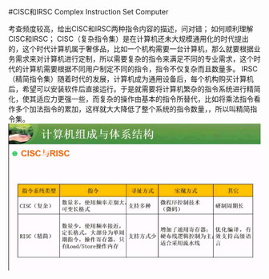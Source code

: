 #CISC和IRSC
Complex Instruction Set Computer

考查频度较高，给出CISC和IRSC两种指令内容的描述，问对错；
如何顺利理解CISC和IRSC；
CISC（复杂指令集）是在计算机还未大规模通用化的时代提出的，这个时代计算机属于奢侈品，比如一个机构需要一台计算机，那么就要根据业务需求来对计算机进行定制，所以需要复杂的指令来满足不同的专业需求，这个时代的计算机需要根据不同用户制定不同的指令，指令不仅复杂而且数量多。
IRSC（精简指令集）随着时代的发展，计算机成为通用设备后，每个机构购买计算机后，希望可以安装软件后直接运行。于是就需要将计算机繁杂的指令系统进行精简化，使其适应力更强一些，而复杂的操作由基本的指令所替代，比如将乘法指令看作多个加法指令的累加，这样就大大降低了整个系统的指令数量，，所以叫精简指令集。
![](/imgs/1.2.6-1复杂指令集合精简指令集.png)


